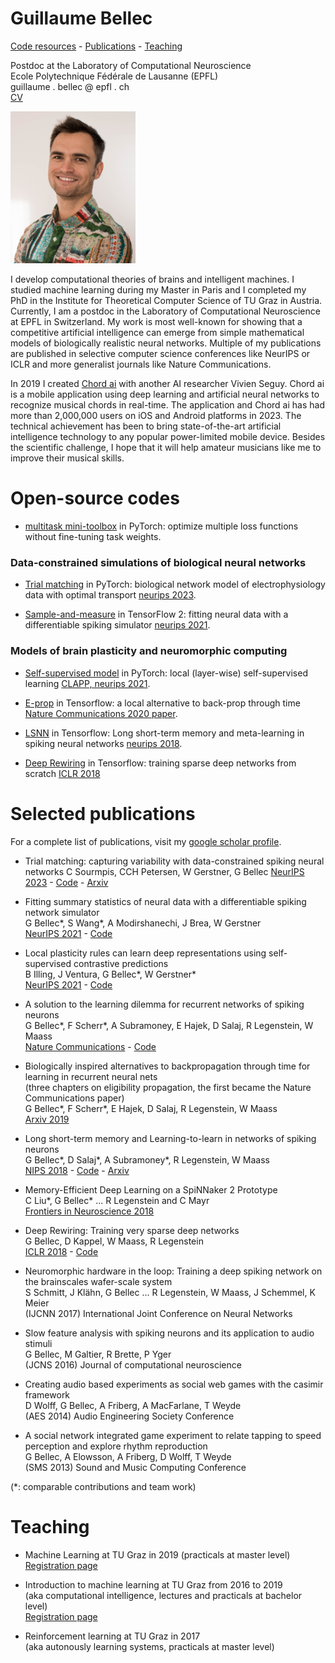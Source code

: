 

# Guillaume Bellec

[Code resources](#code-resources) - [Publications](#selected-publications) - [Teaching](#teaching)



Postdoc at the Laboratory of Computational Neuroscience  
Ecole Polytechnique Fédérale de Lausanne (EPFL)  
guillaume . bellec @ epfl . ch  
[CV](https://github.com/guillaumeBellec/guillaumeBellec.github.io/blob/master/CV_of_Guillaume_Bellec__english_(2).pdf)

<img src="photo_portrait_guillaume_bellec.jpg" alt="Photo" width="200px" />

  I develop computational theories of brains and intelligent machines. I studied machine learning during my Master in Paris and I completed my PhD in the Institute for Theoretical Computer Science of TU Graz in Austria. Currently, I am a postdoc in the Laboratory of Computational Neuroscience at EPFL in Switzerland. My work is most well-known for showing that a competitive artificial intelligence can emerge from simple mathematical models of biologically realistic neural networks. Multiple of my publications are published in selective computer science conferences like NeurIPS or ICLR and more generalist journals like Nature Communications.
  
  In 2019 I created [Chord ai](https://chordai.net) with another AI researcher Vivien Seguy. Chord ai is a mobile application using deep learning and artificial neural networks to recognize musical chords in real-time. The application and Chord ai has had more than 2,000,000 users on iOS and Android platforms in 2023. The technical achievement has been to bring state-of-the-art artificial intelligence technology to any popular power-limited mobile device. Besides the scientific challenge, I hope that it will help amateur musicians like me to improve their musical skills. 
  
<!---
Online talks

Pints of science 2021 <br/> popular-science about the brain | NeurIPS workshop 2019 <br/> contributed talk
-|-
[<img src="pints_of_science_screenshot.png" alt="Video" width="200px" />](https://www.youtube.com/watch?v=SF4rqIcXPA4&t=6m43s) | [<img src="neurips_talk.png" alt="Video" width="200px" />](https://slideslive.com/38922692/contributed-talk-eligibility-traces-provide-a-datainspired-alternative-to-backpropagation-through-time?ref=speaker-22935-latest)
--->



# Open-source codes

- [multitask mini-toolbox](https://github.com/guillaumeBellec/multitask) in PyTorch: optimize multiple loss functions without fine-tuning task weights.

### Data-constrained simulations of biological neural networks 

- [Trial matching](https://github.com/EPFL-LCN/pub-sourmpis2023-neurips/tree/master) in PyTorch: biological network model of electrophysiology data with optimal transport [neurips 2023](https://openreview.net/forum?id=LAbxkhkjbD).  

- [Sample-and-measure](https://github.com/EPFL-LCN/pub-bellec-wang-2021-sample-and-measure) in TensorFlow 2: fitting neural data with a differentiable spiking simulator  [neurips 2021](https://proceedings.neurips.cc/paper/2021/hash/9a32ff36c65e8ba30915a21b7bd76506-Abstract.html).

### Models of brain plasticity and neuromorphic computing

- [Self-supervised model](https://github.com/EPFL-LCN/pub-illing2021-neurips) in PyTorch: local (layer-wise) self-supervised learning  [CLAPP, neurips 2021](https://proceedings.neurips.cc/paper/2021/hash/feade1d2047977cd0cefdafc40175a99-Abstract.html).

- [E-prop](https://github.com/IGITUGraz/eligibility_propagation) in Tensorflow: a local alternative to back-prop through time [Nature Communications 2020 paper](https://www.nature.com/articles/s41467-020-17236-y).

- [LSNN](https://github.com/IGITUGraz/LSNN-official) in Tensorflow: Long short-term memory and meta-learning in spiking neural networks [neurips 2018](http://papers.nips.cc/paper/7359-long-short-term-memory-and-learning-to-learn-in-networks-of-spiking-neurons).

- [Deep Rewiring](https://github.com/guillaumeBellec/deep_rewiring) in Tensorflow: training sparse deep networks from scratch [ICLR 2018](https://arxiv.org/abs/1711.05136)

# Selected publications
For a complete list of publications, visit my [google scholar profile](https://scholar.google.fr/citations?user=fSXUVvAAAAAJ).

- Trial matching: capturing variability with data-constrained spiking neural networks
C Sourmpis, CCH Petersen, W Gerstner, G Bellec
[NeurIPS 2023](https://openreview.net/forum?id=LAbxkhkjbD) - [Code](https://github.com/EPFL-LCN/pub-sourmpis2023-neurips/tree/master) - [Arxiv](https://arxiv.org/abs/2306.03603)

- Fitting summary statistics of neural data with a differentiable spiking network simulator  
G Bellec\*, S Wang\*, A Modirshanechi, J Brea, W Gerstner   
[NeurIPS 2021](https://arxiv.org/abs/2106.10064) - [Code](https://github.com/EPFL-LCN/pub-bellec-wang-2021-sample-and-measure)

- Local plasticity rules can learn deep representations using self-supervised contrastive predictions  
B Illing, J Ventura, G Bellec\*, W Gerstner\*   
[NeurIPS 2021](https://arxiv.org/abs/2010.08262) - [Code](https://github.com/EPFL-LCN/pub-illing2021-neurips)

- A solution to the learning dilemma for recurrent networks of spiking neurons  
G Bellec\*, F Scherr\*, A Subramoney, E Hajek, D Salaj, R Legenstein, W Maass  
[Nature Communications](https://www.nature.com/articles/s41467-020-17236-y) - [Code](https://github.com/IGITUGraz/eligibility_propagation)

- Biologically inspired alternatives to backpropagation through time for
  learning in recurrent neural nets  
(three chapters on eligibility propagation, the first became the Nature Communications paper)   
G Bellec\*, F Scherr\*, E Hajek, D Salaj, R Legenstein, W Maass  
[Arxiv 2019](https://arxiv.org/abs/1901.09049)

- Long short-term memory and Learning-to-learn in networks of spiking neurons  
G Bellec\*, D Salaj\*, A Subramoney\*, R Legenstein, W Maass  
[NIPS 2018](https://papers.nips.cc/paper/7359-long-short-term-memory-and-learning-to-learn-in-networks-of-spiking-neurons.pdf) - [Code](https://github.com/IGITUGraz/LSNN-official) - [Arxiv](https://arxiv.org/abs/1803.09574) 

- Memory-Efficient Deep Learning on a SpiNNaker 2 Prototype  
C Liu\*, G Bellec\* ...  R Legenstein and C Mayr  
[Frontiers in Neuroscience 2018](https://www.frontiersin.org/articles/10.3389/fnins.2018.00840/full)

- Deep Rewiring: Training very sparse deep networks  
G Bellec, D Kappel, W Maass, R Legenstein  
[ICLR 2018](https://arxiv.org/abs/1711.05136) - [Code](https://github.com/guillaumeBellec/deep_rewiring)

- Neuromorphic hardware in the loop: Training a deep spiking network on the brainscales wafer-scale system  
S Schmitt, J Klähn, G Bellec ... R Legenstein, W Maass, J Schemmel, K Meier  
(IJCNN 2017) International Joint Conference on Neural Networks

- Slow feature analysis with spiking neurons and its application to audio stimuli  
G Bellec, M Galtier, R Brette, P Yger  
(JCNS 2016) Journal of computational neuroscience

- Creating audio based experiments as social web games with the casimir framework  
D Wolff, G Bellec, A Friberg, A MacFarlane, T Weyde  
(AES 2014) Audio Engineering Society Conference

- A social network integrated game experiment to relate tapping to speed perception and explore rhythm reproduction  
G Bellec, A Elowsson, A Friberg, D Wolff, T Weyde  
(SMS 2013) Sound and Music Computing Conference

(*: comparable contributions and team work)

# Teaching

- Machine Learning at TU Graz in 2019  (practicals at master level)  
[Registration page](https://online.tugraz.at/tug_online/wbLv.wbShowLVDetail?pStpSpNr=216646)

- Introduction to machine learning at TU Graz from 2016 to 2019  
(aka computational intelligence, lectures and practicals at bachelor level)  
[Registration page](https://online.tugraz.at/tug_online/wbLv.wbShowLVDetail?pStpSpNr=203426&pSpracheNr=2)

- Reinforcement learning at TU Graz in 2017  
(aka autonously learning systems, practicals at master level) 
